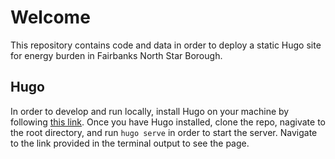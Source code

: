 # Welcome

This repository contains code and data in order to deploy a static Hugo site for energy burden in Fairbanks North Star Borough.

## Hugo
In order to develop and run locally, install Hugo on your machine by following [this link](https://gohugo.io/installation/). Once you have Hugo installed, clone the repo, nagivate to the root directory, and run `hugo serve` in order to start the server. Navigate to the link provided in the terminal output to see the page. 
